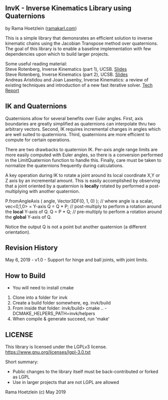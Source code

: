 

InvK - Inverse Kinematics Library using Quaternions
------------------------------------------------

by Rama Hoetzlein ([ramakarl.com](http://ramakarl.com))

This is a simple library that demonsrates an efficient solution to
inverse kinematic chains using the Jacobian Transpose method over
quaternions. The goal of this library is to enable a baseline 
implementation with few dependencies upon which to build larger projects.

Some useful reading material:
<br>
Steve Rotenberg, Inverse Kinematics (part 1), UCSB. [Slides](https://cseweb.ucsd.edu/classes/wi17/cse169-a/slides/CSE169_08.pdf)<br>
Steve Rotenberg, Inverse Kinematics (part 2), UCSB. [Slides](https://cseweb.ucsd.edu/classes/wi17/cse169-a/slides/CSE169_09.pdf)<br>
Andreas Aristidou and Joan Lasenby, Inverse Kinematics: a review of existing techniques and introduction of a new fast iterative solver. [Tech Report](http://www.andreasaristidou.com/publications/papers/CUEDF-INFENG,%20TR-632.pdf)<br>

IK and Quaternions
------------------
Quaternions allow for several benefits over Euler angles. First, axis boundaries are greatly simplified as quaternions can interpolate thru two arbitrary vectors. Second, IK requires incremental changes in angles which are well suited to quaternions. Third, quaternions are more efficient to compute for certain operations.

There are two drawbacks to quaternion IK. Per-axis angle range limits are more easily computed with Euler angles, so there is a conversion performed in the LimitQuaternion function to handle this. Finally, care must be taken to normalize the quaternions frequently during calculations. 

A key operation during IK to rotate a joint around its local coordinate X,Y or Z axis by an incremental amount. This is easily accomplished by observing that a joint oriented by a quaternion is **locally** rotated by performed a post-multiplying with another quaternion.

P.fromAngleAxis ( angle, Vector3DF(0, 1, 0) );    // where angle is a scalar, vec<0,1,0> = Y-axis
Q = Q * P;         // post-multiply to perform a rotation around the **local** Y-axis of Q.
Q = P * Q;         // pre-multiply to perform a rotation around the **global** Y-axis of Q.

Notice the output Q is not a point but another quaternion (a different orientation).


Revision History
--------
May 6, 2019 - v1.0 - Support for hinge and ball joints, with joint limits. 

How to Build
-------
* You will need to install cmake
1. Clone into a folder for invk
2. Create a build folder somewhere, eg. invk/build
3. From inside that folder: invk/build> cmake .. -DCMAKE_HELPERS_PATH=invk/helpers
4. When compile & generate succeed, run 'make'

LICENSE
-------
This library is licensed under the LGPLv3 license.
  https://www.gnu.org/licenses/lgpl-3.0.txt

Short summary:
- Public changes to the library itself must be back-contributed or forked as LGPL
- Use in larger projects that are not LGPL are allowed

Rama Hoetzlein (c) May 2019

